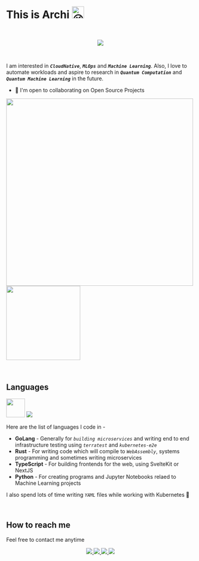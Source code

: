 # This is Archi <img src="https://fonts.gstatic.com/s/e/notoemoji/latest/1f609/512.gif" alt="😉" width="32" height="32">

<br />
<p align="center">
  <img src="https://skillicons.dev/icons?i=aws,gcp,kubernetes,nestjs,nextjs,svelte,redux,apollo,docker,githubactions,graphql,jest,linux,mongodb,postgres,redis,tensorflow,vite,wasm,figma"/>
</p>
<br />

I am interested in ***`CloudNative`***, ***`MLOps`*** and ***`Machine Learning`***. Also, I love to automate workloads and aspire to research in ***`Quantum Computation`*** and ***`Quantum Machine Learning`*** in the future.

* 🤝  I'm open to collaborating on Open Source Projects

<p>
  <img src="https://github-readme-stats.vercel.app/api?username=Archisman-Mridha" width= "500" />
  <img src="https://github-readme-stats.vercel.app/api/top-langs/?username=Archisman-Mridha&layout=compact" height="198" />
</p>

<br />

## Languages

<p>
  <img src="https://img.icons8.com/color/48/000000/terraform.png" width="50" height="50" />
  <img src="https://skillicons.dev/icons?i=go,rust,ts,python" />
</p>

Here are the list of languages I code in -

- **GoLang** - Generally for *`building microservices`* and writing end to end infrastructure testing using *`terratest`* and *`kubernetes-e2e`*
- **Rust** - For writing code which will compile to *`WebAssembly`*, systems programming and sometimes writing microservices
- **TypeScript** - For building frontends for the web, using SvelteKit or NextJS
- **Python** - For creating programs and Jupyter Notebooks relaed to Machine Learning projects

I also spend lots of time writing *`YAML`* files while working with Kubernetes 🥹

<br />

## How to reach me
Feel free to contact me anytime
<p align="center">
  <a href="https://twitter.com/__pro__coder__">
    <img src="https://skillicons.dev/icons?i=twitter"/>
  </a>
  <a href="https://www.linkedin.com/in/archisman-mridha-219292198/">
    <img src="https://skillicons.dev/icons?i=linkedin"/>
  </a>
  <a href="mailto:archismanmridha12345@gmail.com">
    <img src="https://img.icons8.com/fluency/48/000000/mail.png"/>
  </a>
  <a href="https://www.instagram.com/__pro__coder__">
   <img src="https://skillicons.dev/icons?i=instagram" />
  </a>
</p>
